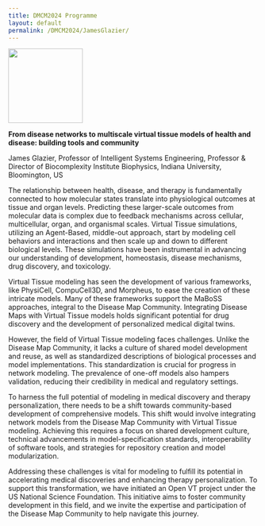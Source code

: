 ```yaml
---
title: DMCM2024 Programme
layout: default
permalink: /DMCM2024/JamesGlazier/
---
```


<img src="../images/teamhq/JamesGlazier.jpg" width="150"/>

<b>From disease networks to multiscale virtual tissue models of health and disease: building tools and community</b>

James Glazier, Professor of Intelligent Systems Engineering, Professor & Director of Biocomplexity Institute Biophysics, Indiana University, Bloomington, US

The relationship between health, disease, and therapy is fundamentally connected to how molecular states translate into physiological outcomes at tissue and organ levels. Predicting these larger-scale outcomes from molecular data is complex due to feedback mechanisms across cellular, multicellular, organ, and organismal scales. Virtual Tissue simulations, utilizing an Agent-Based, middle-out approach, start by modeling cell behaviors and interactions and then scale up and down to different biological levels. These simulations have been instrumental in advancing our understanding of development, homeostasis, disease mechanisms, drug discovery, and toxicology.

Virtual Tissue modeling has seen the development of various frameworks, like PhysiCell, CompuCell3D, and Morpheus, to ease the creation of these intricate models. Many of these frameworks support the MaBoSS approaches, integral to the Disease Map Community. Integrating Disease Maps with Virtual Tissue models holds significant potential for drug discovery and the development of personalized medical digital twins.

However, the field of Virtual Tissue modeling faces challenges. Unlike the Disease Map Community, it lacks a culture of shared model development and reuse, as well as standardized descriptions of biological processes and model implementations. This standardization is crucial for progress in network modeling. The prevalence of one-off models also hampers validation, reducing their credibility in medical and regulatory settings.

To harness the full potential of modeling in medical discovery and therapy personalization, there needs to be a shift towards community-based development of comprehensive models. This shift would involve integrating network models from the Disease Map Community with Virtual Tissue modeling. Achieving this requires a focus on shared development culture, technical advancements in model-specification standards, interoperability of software tools, and strategies for repository creation and model modularization.

Addressing these challenges is vital for modeling to fulfill its potential in accelerating medical discoveries and enhancing therapy personalization. To support this transformation, we have initiated an Open VT project under the US National Science Foundation. This initiative aims to foster community development in this field, and we invite the expertise and participation of the Disease Map Community to help navigate this journey.
